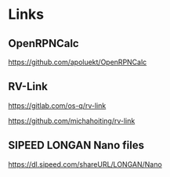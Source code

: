 # Links

## OpenRPNCalc

<https://github.com/apoluekt/OpenRPNCalc>

## RV-Link

<https://gitlab.com/os-q/rv-link>

<https://github.com/michahoiting/rv-link>

## SIPEED LONGAN Nano files

<https://dl.sipeed.com/shareURL/LONGAN/Nano>
